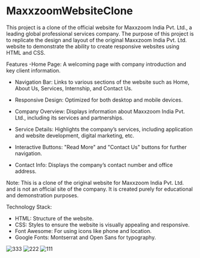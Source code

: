 # MaxxzoomWebsiteClone
This project is a clone of the official website for Maxxzoom India Pvt. Ltd., a leading global professional services company. The purpose of this project is to replicate the design and layout of the original Maxxzoom India Pvt. Ltd. website to demonstrate the ability to create responsive websites using HTML and CSS.

Features
-Home Page: A welcoming page with company introduction and key client information.

- Navigation Bar: Links to various sections of the website such as Home, About Us, Services, Internship, and Contact Us.

- Responsive Design: Optimized for both desktop and mobile devices.

- Company Overview: Displays information about Maxxzoom India Pvt. Ltd., including its services and partnerships.

- Service Details: Highlights the company’s services, including application and website development, digital marketing, etc.

- Interactive Buttons: "Read More" and "Contact Us" buttons for further navigation.

- Contact Info: Displays the company’s contact number and office address.

Note: This is a clone of the original website for Maxxzoom India Pvt. Ltd. and is not an official site of the company. It is created purely for educational and demonstration purposes.

Technology Stack:

- HTML: Structure of the website.
- CSS: Styles to ensure the website is visually appealing and responsive.
- Font Awesome: For using icons like phone and location.
- Google Fonts: Montserrat and Open Sans for typography.
  
![333](https://github.com/user-attachments/assets/6f3a5997-4cc6-4d45-8e57-fb55641409bc)
![222](https://github.com/user-attachments/assets/fe2b6a3d-8864-44e8-b2fd-d4f2cd2614c9)
![111](https://github.com/user-attachments/assets/4fdb991e-12b7-418a-9961-9f5bed1cbbf9)

  
